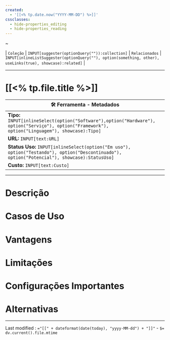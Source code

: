 ```yaml
---
created:
  - '[[<% tp.date.now("YYYY-MM-DD") %>]]'
cssclasses:
  - hide-properties_editing
  - hide-properties_reading
---
```


~ 

| `Coleção` | `INPUT[suggester(optionQuery("")):collection]`   | `Relacionados` | `INPUT[inlineListSuggester(optionQuery(""), option(something, other),  useLinks(true), showcase):related]`  |

---
# [[<% tp.file.title %>]] 

|🛠️ **Ferramenta - Metadados**|
|---|
|**Tipo:** `INPUT[inlineSelect(option("Software"),option("Hardware"), option("Serviço"), option("Framework"), option("Linguagem"), showcase):Tipo]`|
|**URL:** `INPUT[text:URL]`|
|**Status Uso:** `INPUT[inlineSelect(option("Em uso"), option("Testando"), option("Descontinuado"), option("Potencial"), showcase):StatusUso]`|
|**Custo:** `INPUT[text:Custo]`|

---

# Descrição

# Casos de Uso

# Vantagens

# Limitações

# Configurações Importantes

# Alternativas

---

Last modified :   `="[[" + dateformat(date(today), "yyyy-MM-dd") + "]]"` - `$= dv.current().file.mtime`